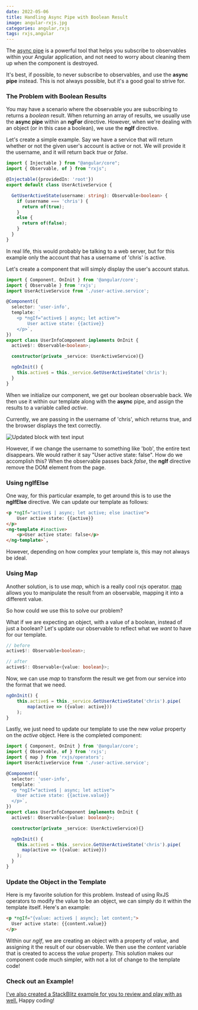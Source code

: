 ```yaml
---
date: 2022-05-06
title: Handling Async Pipe with Boolean Result
image: angular-rxjs.jpg
categories: angular,rxjs
tags: rxjs,angular
---
```


The [async pipe](https://seedpro-dv.corteva.com/#/permField/addPermField?pchsId=PRI1-010-2021-3) is a powerful tool that helps you subscribe to observables within your Angular application, and not need to worry about cleaning them up when the component is destroyed.  

It's best, if possible, to never subscribe to observables, and use the **async pipe** instead.  This is not always possible, but it's a good goal to strive for.

### The Problem with Boolean Results

You may have a scenario where the observable you are subscribing to returns a *boolean* result.  When returning an array of results, we usually use the **async pipe** within an **ngFor** directive.  However, when we're dealing with an object (or in this case a boolean), we use the **ngIf** directive.

Let's create a simple example.  Say we have a service that will return whether or not the given user's account is active or not.  We will provide it the username, and it will return back *true* or *false*.

```typescript
import { Injectable } from "@angular/core";
import { Observable, of } from "rxjs";

@Injectable({providedIn: 'root'})
export default class UserActiveService {

  GetUserActiveState(username: string): Observable<boolean> {
    if (username === 'chris') {
      return of(true);
    }
    else {
      return of(false);
    }
  }
}
```

In real life, this would probably be talking to a web server, but for this example only the account that has a username of 'chris' is active.

Let's create a component that will simply display the user's account status.

```typescript
import { Component, OnInit } from '@angular/core';
import { Observable } from 'rxjs';
import UserActiveService from './user-active.service';

@Component({
  selector: 'user-info',
  template: `
    <p *ngIf="active$ | async; let active">
        User active state: {{active}}
    </p>`,
})
export class UserInfoComponent implements OnInit {
  active$!: Observable<boolean>;

  constructor(private _service: UserActiveService){}

  ngOnInit() {
    this.active$ = this._service.GetUserActiveState('chris');
  }
}
```

When we initialize our component, we get our boolean observable back.  We then use it within our template along with the **async** pipe, and assign the results to a variable called *active*.  

Currently, we are passing in the username of 'chris', which returns true, and the browser displays the text correctly.

![Updated block with text input](/images/angular-async-pipe-true.jpeg)

However, if we change the username to something like 'bob', the entire text disappears.  We would rather it say "User active state: false".  How do we accomplish this?  When the observable passes back *false*, the **ngIf** directive remove the DOM element from the page.

### Using ngIfElse 

One way, for this particular example, to get around this is to use the **ngIfElse** directive.  We can update our template as follows:

```html
<p *ngIf="active$ | async; let active; else inactive">
    User active state: {{active}}
</p>
<ng-template #inactive>
    <p>User active state: false</p>
</ng-template>`,
```

However, depending on how complex your template is, this may not always be ideal.

### Using Map

Another solution, is to use *map*, which is a really cool rxjs operator.  [map](https://rxjs.dev/api/operators/map) allows you to manipulate the result from an observable, mapping it into a different value.

So how could we use this to solve our problem?

What if we are expecting an object, with a value of a boolean, instead of just a boolean?  Let's update our observable to reflect what we *want* to have for our template.

```typescript
// before
active$!: Observable<boolean>;

// after
active$!: Observable<{value: boolean}>;
```

Now, we can use *map* to transform the result we get from our service into the format that we need.

```typescript
ngOnInit() {
    this.active$ = this._service.GetUserActiveState('chris').pipe(
        map(active => ({value: active}))
    );
}
```

Lastly, we just need to update our template to use the new *value* property on the *active* object.  Here is the completed component:

```typescript
import { Component, OnInit } from '@angular/core';
import { Observable, of } from 'rxjs';
import { map } from 'rxjs/operators';
import UserActiveService from './user-active.service';

@Component({
  selector: 'user-info',
  template: `
  <p *ngIf="active$ | async; let active">
    User active state: {{active.value}}
  </p>`,
})
export class UserInfoComponent implements OnInit {
  active$!: Observable<{value: boolean}>;

  constructor(private _service: UserActiveService){}

  ngOnInit() {
    this.active$ = this._service.GetUserActiveState('chris').pipe(
      map(active => ({value: active}))
    );
  }
}
```

### Update the Object in the Template

Here is my favorite solution for this problem.  Instead of using RxJS operators to modify the value to be an object, we can simply do it within the template itself.  Here's an example:

```html
<p *ngIf="{value: active$ | async}; let content;">
  User active state: {{content.value}}
</p>
```

Within our *ngIf*, we are creating an object with a property of *value*, and assigning it the result of our observable.  We then use the *content* variable that is created to access the *value* property.  This solution makes our component code much simpler, with not a lot of change to the template code!

### Check out an Example!

[I've also created a StackBlitz example for you to review and play with as well.](https://stackblitz.com/edit/perko-async-pipe-boolean)  Happy coding!
